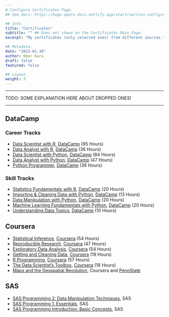 ```yaml
---
# Configure Certificates Page.
## See docs: https://hugo-apero-docs.netlify.app/start/section-config/#lists-of-pages

## Info.
title: "Certificates"
subtitle: "" ## Does not shown on the Certificates Main Page.
excerpt: "My certificates (only selected ones) from different sources." ## Shown on the Certification Main Page, but does not shown on the Certificates Page.

## Metadata.
date: "2023-01-30"
author: Omer Kara
draft: false
featured: false

## Layout.
weight: 3
---
```


---

TODO: SOME EXPLANATION HERE ABOUT DROPPED ONES!

---

## DataCamp

### Career Tracks
- [Data Scientist with R](https://www.datacamp.com/statement-of-accomplishment/track/d57d92c99217dd78eda1d8226453654d12495bc4), [DataCamp](https://app.datacamp.com/learn/career-tracks/data-scientist-with-r?version=6)  (95 Hours)
- [Data Analyst with R](https://www.datacamp.com/statement-of-accomplishment/track/3d1838bc827948c7ccca9544869a38366fd02682), [DataCamp](https://app.datacamp.com/learn/career-tracks/data-analyst-with-r?version=6) (36 Hours)
- [Data Scientist with Python](https://www.datacamp.com/statement-of-accomplishment/track/70414c6cad8a023c5be8eacdf378058bb0eacc7b), [DataCamp](https://app.datacamp.com/learn/career-tracks/data-scientist-with-python?version=1) (84 Hours)
- [Data Analyst with Python](https://www.datacamp.com/statement-of-accomplishment/track/1f52148ae0901b0fa33143833c09bcb1c435dbe8), [DataCamp](https://app.datacamp.com/learn/career-tracks/data-analyst-with-python?version=1) (47 Hours)
- [Python Programmer](https://www.datacamp.com/statement-of-accomplishment/track/bfafbdc970fad9ee427be64a7dca8d2975381606), [DataCamp](https://app.datacamp.com/learn/career-tracks/python-programmer?version=1) (36 Hours)

### Skill Tracks
- [Statistics Fundamentals with R](https://www.datacamp.com/statement-of-accomplishment/track/f1cb9a2719dab0504f3db8735d16e53d26c7158d), [DataCamp](https://app.datacamp.com/learn/skill-tracks/learn-statistics-with-r?version=3) (20 Hours)
- [Importing & Cleaning Data with Python](https://www.datacamp.com/statement-of-accomplishment/track/03114aedcb140af0b4dfdc97f0312f2cdb4d50fe), [DataCamp](https://app.datacamp.com/learn/skill-tracks/importing-cleaning-data-with-python?version=1) (13 Hours)
- [Data Manipulation with Python](https://www.datacamp.com/statement-of-accomplishment/track/76870c5c62d2fa24b8a0dd915e16c485ae66d166), [DataCamp](https://app.datacamp.com/learn/skill-tracks/data-manipulation-with-python?version=1) (20 Hours)
- [Machine Learning Fundamentals with Python](https://www.datacamp.com/statement-of-accomplishment/track/4f966d106f323b35e6d37cfe2737cb58ef05c293), [DataCamp](https://app.datacamp.com/learn/skill-tracks/machine-learning-fundamentals-with-python?version=1) (20 Hours)
- [Understanding Data Topics](https://www.datacamp.com/statement-of-accomplishment/track/384e32a900d1752f30e4934b565b2cf918b487f4), [DataCamp](https://app.datacamp.com/learn/skill-tracks/understanding-data-topics?version=2) (10 Hours)

## Coursera
- [Statistical Inference](https://www.coursera.org/account/accomplishments/verify/Z5MLDG87BXRL), [Coursera](https://www.coursera.org/learn/statistical-inference) (54 Hours)
- [Reproducible Research](https://omerkara.netlify.app/repo/okara/certificates_certifications/certificates/coursera/Coursera_Reproducible_Research.pdf), [Coursera](https://www.coursera.org/learn/reproducible-research) (47 Hours)
- [Exploratory Data Analysis](https://omerkara.netlify.app/repo/okara/certificates_certifications/certificates/coursera/Coursera_Exploratory_Data_Analysis.pdf), [Coursera](https://www.coursera.org/learn/exploratory-data-analysis) (54 Hours)
- [Getting and Cleaning Data](https://omerkara.netlify.app/repo/okara/certificates_certifications/certificates/coursera/Coursera_Getting_and_Cleaning_Data.pdf), [Coursera](https://www.coursera.org/learn/data-cleaning) (19 Hours)
- [R Programming](https://omerkara.netlify.app/repo/okara/certificates_certifications/certificates/coursera/Coursera_R_Programming.pdf), [Coursera](https://www.coursera.org/learn/r-programming) (57 Hours)
- [The Data Scientist’s Toolbox](https://omerkara.netlify.app/repo/okara/certificates_certifications/certificates/coursera/Coursera_Data_Scientist_Tool_Box.pdf), [Coursera](https://www.coursera.org/learn/data-scientists-tools) (18 Hours)
- [Maps and the Geospatial Revolution](https://omerkara.netlify.app/repo/okara/certificates_certifications/certificates/coursera/Coursera_Maps_and_The_Geospatial_Revolution.pdf), Coursera and [PennState](https://www.e-education.psu.edu/maps/node/1776)

## SAS
- [SAS Programming 2: Data Manipulation Techniques](https://omerkara.netlify.app/repo/okara/certificates_certifications/certificates/sas/3_-_SAS_Programming_2_-_Data_Manipulation_Techniques.pdf), SAS
- [SAS Programming 1: Essentials](https://omerkara.netlify.app/repo/okara/certificates_certifications/certificates/sas/2_-_SAS_Programming_1_-_Essentials.pdf), SAS
- [SAS Programming Introduction: Basic Concepts](https://omerkara.netlify.app/repo/okara/certificates_certifications/certificates/sas/1_-_SAS_Programming_Introduction_-_Basic_Concepts.pdf), SAS

